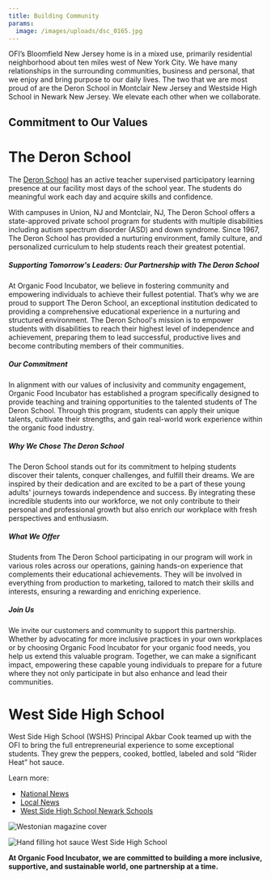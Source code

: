 ```yaml
---
title: Building Community
params:
  image: /images/uploads/dsc_0165.jpg
---
```

OFI’s Bloomfield New Jersey home is in a mixed use, primarily residential neighborhood about ten miles west of New York City. We have many relationships in the surrounding communities, business and personal, that we enjoy and bring purpose to our daily lives. The two that we are most proud of are the Deron School in Montclair New Jersey and Westside High School in Newark New Jersey. We elevate each other when we collaborate.

## Commitment to Our Values

# The Deron School

The [Deron School](https://www.deronschool.org/) has an active teacher supervised participatory learning presence at our facility most days of the school year. The students do meaningful work each day and acquire skills and confidence. 

With campuses in Union, NJ and Montclair, NJ, The Deron School offers a state-approved private school program for students with multiple disabilities including autism spectrum disorder (ASD) and down syndrome. Since 1967, The Deron School has provided a nurturing environment, family culture, and personalized curriculum to help students reach their greatest potential.

##### Supporting Tomorrow's Leaders: Our Partnership with The Deron School

At Organic Food Incubator, we believe in fostering community and empowering individuals to achieve their fullest potential. That’s why we are proud to support The Deron School, an exceptional institution dedicated to providing a comprehensive educational experience in a nurturing and structured environment. The Deron School's mission is to empower students with disabilities to reach their highest level of independence and achievement, preparing them to lead successful, productive lives and become contributing members of their communities.

##### Our Commitment

In alignment with our values of inclusivity and community engagement, Organic Food Incubator has established a program specifically designed to provide teaching and training opportunities to the talented students of The Deron School. Through this program, students can apply their unique talents, cultivate their strengths, and gain real-world work experience within the organic food industry.

##### Why We Chose The Deron School

The Deron School stands out for its commitment to helping students discover their talents, conquer challenges, and fulfill their dreams. We are inspired by their dedication and are excited to be a part of these young adults' journeys towards independence and success. By integrating these incredible students into our workforce, we not only contribute to their personal and professional growth but also enrich our workplace with fresh perspectives and enthusiasm.

##### What We Offer

Students from The Deron School participating in our program will work in various roles across our operations, gaining hands-on experience that complements their educational achievements. They will be involved in everything from production to marketing, tailored to match their skills and interests, ensuring a rewarding and enriching experience.

##### Join Us

We invite our customers and community to support this partnership. Whether by advocating for more inclusive practices in your own workplaces or by choosing Organic Food Incubator for your organic food needs, you help us extend this valuable program. Together, we can make a significant impact, empowering these capable young individuals to prepare for a future where they not only participate in but also enhance and lead their communities.

# West Side High School

West Side High School (WSHS) Principal Akbar Cook teamed up with the OFI to bring the full entrepreneurial experience to some exceptional students. They grew the peppers, cooked, bottled, labeled and sold  “Rider Heat” hot sauce.

Learn more:

* [National News](https://www.youtube.com/watch?v=O1P6oZjfR54)
* [Local News](https://www.nps.k12.nj.us/wsd/)
* [West Side High School Newark Schools](https://www.nps.k12.nj.us/wsd/school-of-entrepreneurial-studies/)

![Westonian magazine cover](/images/uploads/westonian.jpg "Westonian magazine cover")

![Hand filling hot sauce West Side High School](/images/uploads/dsc_0065-large.jpeg "Hand filling hot sauce")

[](https://www.nps.k12.nj.us/wsd/school-of-entrepreneurial-studies/)

**At Organic Food Incubator, we are committed to building a more inclusive, supportive, and sustainable world, one partnership at a time.**

